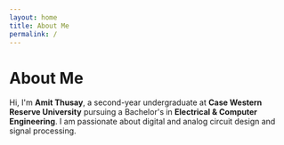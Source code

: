 ```yaml
---
layout: home
title: About Me
permalink: /
---
```


# About Me

Hi, I'm **Amit Thusay**, a second-year undergraduate at **Case Western Reserve University** pursuing a Bachelor's in **Electrical & Computer Engineering**. I am passionate about digital and analog circuit design and signal processing.